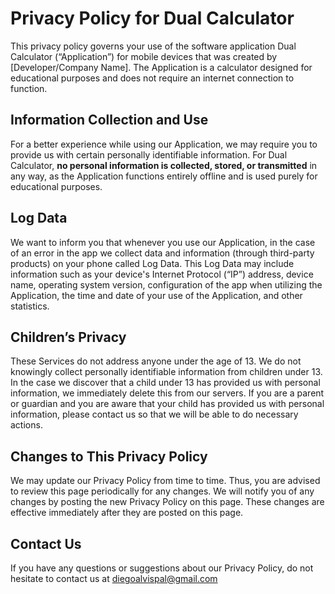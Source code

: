 # Privacy Policy for Dual Calculator

This privacy policy governs your use of the software application Dual Calculator (“Application”) for mobile devices that was created by [Developer/Company Name]. The Application is a calculator designed for educational purposes and does not require an internet connection to function.

## Information Collection and Use

For a better experience while using our Application, we may require you to provide us with certain personally identifiable information. For Dual Calculator, **no personal information is collected, stored, or transmitted** in any way, as the Application functions entirely offline and is used purely for educational purposes.

## Log Data

We want to inform you that whenever you use our Application, in the case of an error in the app we collect data and information (through third-party products) on your phone called Log Data. This Log Data may include information such as your device's Internet Protocol (“IP”) address, device name, operating system version, configuration of the app when utilizing the Application, the time and date of your use of the Application, and other statistics.

## Children’s Privacy

These Services do not address anyone under the age of 13. We do not knowingly collect personally identifiable information from children under 13. In the case we discover that a child under 13 has provided us with personal information, we immediately delete this from our servers. If you are a parent or guardian and you are aware that your child has provided us with personal information, please contact us so that we will be able to do necessary actions.

## Changes to This Privacy Policy

We may update our Privacy Policy from time to time. Thus, you are advised to review this page periodically for any changes. We will notify you of any changes by posting the new Privacy Policy on this page. These changes are effective immediately after they are posted on this page.

## Contact Us

If you have any questions or suggestions about our Privacy Policy, do not hesitate to contact us at diegoalvispal@gmail.com
